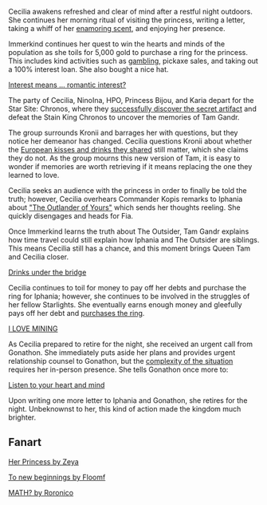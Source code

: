 Cecilia awakens refreshed and clear of mind after a restful night outdoors. She continues her morning ritual of visiting the princess, writing a letter, taking a whiff of her [enamoring scent](https://www.youtube.com/live/NGC0VaSUPnE?t=990s), and enjoying her presence.

Immerkind continues her quest to win the hearts and minds of the population as she toils for 5,000 gold to purchase a ring for the princess. This includes kind activities such as [gambling](https://www.youtube.com/watch?v=NGC0VaSUPnE&t=2974s), pickaxe sales, and taking out a 100% interest loan. She also bought a nice hat.

[Interest means ... romantic interest?](#embed:https://www.youtube.com/watch?v=NGC0VaSUPnE&t=10069s)

The party of Cecilia, NinoIna, HPO, Princess Bijou, and Karia depart for the Star Site: Chronos, where they [successfully discover the secret artifact](https://www.youtube.com/watch?v=NGC0VaSUPnE&t=12540s) and defeat the Stain King Chronos to uncover the memories of Tam Gandr.

The group surrounds Kronii and barrages her with questions, but they notice her demeanor has changed. Cecilia questions Kronii about whether the [European kisses and drinks they shared](https://www.youtube.com/watch?v=NGC0VaSUPnE&t=14720s) still matter, which she claims they do not. As the group mourns this new version of Tam, it is easy to wonder if memories are worth retrieving if it means replacing the one they learned to love.

Cecilia seeks an audience with the princess in order to finally be told the truth; however, Cecilia overhears Commander Kopis remarks to Iphania about ["The Outlander of Yours"](https://www.youtube.com/watch?v=NGC0VaSUPnE&t=15300s) which sends her thoughts reeling. She quickly disengages and heads for Fia. 

Once Immerkind learns the truth about The Outsider, Tam Gandr explains how time travel could still explain how Iphania and The Outsider are siblings. This means Cecilia still has a chance, and this moment brings Queen Tam and Cecilia closer.

[Drinks under the bridge](#embed:https://www.youtube.com/live/NGC0VaSUPnE?si=PSdF1DRfJUXe6ZXR&t=15970)

Cecilia continues to toil for money to pay off her debts and purchase the ring for Iphania; however, she continues to be involved in the struggles of her fellow Starlights. She eventually earns enough money and gleefully pays off her debt and [purchases the ring](https://www.youtube.com/watch?v=NGC0VaSUPnE&t=19525s).

[I LOVE MINING](#embed:https://www.youtube.com/watch?v=NGC0VaSUPnE&t=18880s)

As Cecilia prepared to retire for the night, she received an urgent call from Gonathon. She immediately puts aside her plans and provides urgent relationship counsel to Gonathon, but the [complexity of the situation](https://www.youtube.com/watch?v=NGC0VaSUPnE&t=20300s) requires her in-person presence. She tells Gonathon once more to:

[Listen to your heart and mind](#embed:https://www.youtube.com/watch?v=NGC0VaSUPnE&t=21370s)

Upon writing one more letter to Iphania and Gonathon, she retires for the night. Unbeknownst to her, this kind of action made the kingdom much brighter.

## Fanart
[Her Princess by Zeya](https://x.com/NOminishki/status/1919330292319277410)

[To new beginnings by Floomf](https://x.com/fluumf/status/1919736845048676373)

[MATH? by Roronico](https://x.com/roronico1512/status/1919844587000234488)